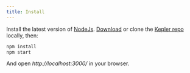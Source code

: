 ```yaml
---
title: Install
---
```


Install the latest version of [NodeJs](https://nodejs.org).
[Download](https://github.com/Keplerjs/Kepler/releases) or clone the [Kepler repo](https://github.com/Keplerjs/Kepler) locally, then:
```sh
npm install
npm start
```
And open *http://localhost:3000/* in your browser.
